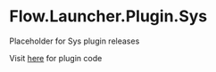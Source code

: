 # Flow.Launcher.Plugin.Sys
Placeholder for Sys plugin releases

Visit [here](https://github.com/Flow-Launcher/Flow.Launcher/tree/dev/Plugins) for plugin code
